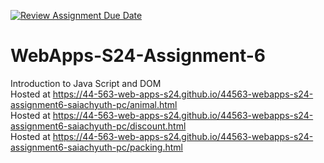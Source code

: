 [![Review Assignment Due Date](https://classroom.github.com/assets/deadline-readme-button-24ddc0f5d75046c5622901739e7c5dd533143b0c8e959d652212380cedb1ea36.svg)](https://classroom.github.com/a/1Z6dGCon)
# WebApps-S24-Assignment-6
Introduction to Java Script and DOM <br>
Hosted at https://44-563-web-apps-s24.github.io/44563-webapps-s24-assignment6-saiachyuth-pc/animal.html <br>
Hosted at https://44-563-web-apps-s24.github.io/44563-webapps-s24-assignment6-saiachyuth-pc/discount.html <br>
Hosted at https://44-563-web-apps-s24.github.io/44563-webapps-s24-assignment6-saiachyuth-pc/packing.html

